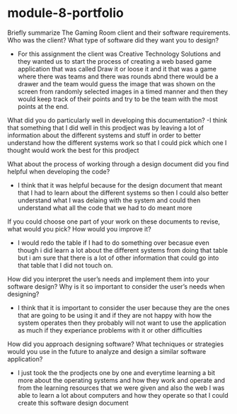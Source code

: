 # module-8-portfolio
Briefly summarize The Gaming Room client and their software requirements. Who was the client? What type of software did they want you to design?
- For this assignment the client was Creative Technology Solutions and they wanted us to start the process of creating a web based game application that was called Draw it or loose it and it that was a game where there was teams and there was rounds abnd there would be a drawer and the team would guess the image that was shown on the screen from randomly selected images in a timed manner and then they would keep track of their points and try to be the team with the most points at the end.

What did you do particularly well in developing this documentation?
-I think that something that I did well in this prodject was by leaving a lot of information about the different systems and stuff in order to better understand how the different systems work so that I could pick which one I thought would work the best for this prodject

What about the process of working through a design document did you find helpful when developing the code?
- I think that it was helpful because for the design document that meant that I had to learn about the different systems so then I could also better understand what I was delaing with the system and could then understand what all the code that we had to do meant more 


If you could choose one part of your work on these documents to revise, what would you pick? How would you improve it?
- I would redo the table if I had to do something over becasue even though i did learn a lot about the different systems from doing that table but i am sure that there is a lot of other information that could go into that table that I did not touch on.

How did you interpret the user’s needs and implement them into your software design? Why is it so important to consider the user’s needs when designing?
- I think that it is important to consider the user because they are the ones that are going to be using it and if they are not happy with how the system operates then they probably will not want to use the application as much if they experiance problems with it or other difficulties 

How did you approach designing software? What techniques or strategies would you use in the future to analyze and design a similar software application?
- I just took the the prodjects one by one and everytime learning a bit more about the operating systems and how they work and operate and from the learning resources that we were given and also the web I was able to learn a lot about computers and how they operate so that I could create this software design document
